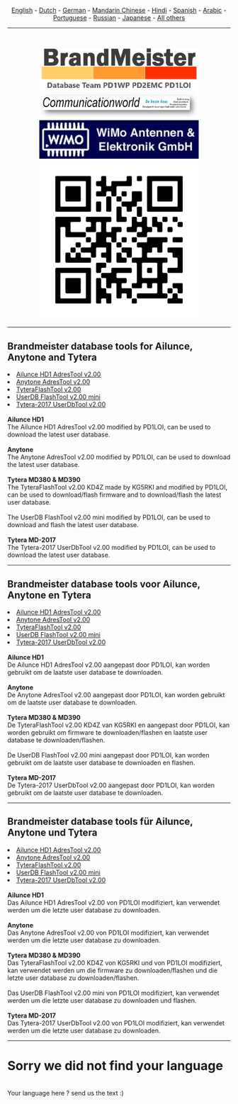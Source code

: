 <p align="center">
<a href="#english">English</a> - 
<a href="#dutch">Dutch</a> - 
<a href="#german">German</a> -
<a href="#helpus">Mandarin Chinese</a> -
<a href="#helpus">Hindi</a> -
<a href="#helpus">Spanish</a> -
<a href="#helpus">Arabic</a> -
<a href="#helpus">Portuguese</a> -
<a href="#helpus">Russian</a> -
<a href="#helpus">Japanese</a> -
<a href="#helpus">All others</a>
<br>
<hr>
<br>
<p align="center">
<a href="https://github.com/BM-Database" target="_blank"><img src="img/BM-logo2.gif" width="360"></a>
<br>
<a href="https://www.communicationworld.nl" target="_blank"><img src="img/BM-comworld.jpg" width="360"></a>
<br>
<a href="https://www.wimo.com" target="_blank"><img src="img/wimo_logo_new2019.jpg" width="360"></a>
<br>
<a href="https://github.com/BM-Database/database-tools" target="_blank"><img src="img/frame.png" width="360"></a>
<br>  
</p>
<hr>
<h2 id="english">Brandmeister database tools for Ailunce, Anytone and Tytera 
</h2>
<li>
<a href="https://github.com/BM-Database/database-tools/blob/master/Ailunce%20HD1-AdresTool-v%202.00.rar?raw=true">Ailunce HD1 AdresTool v2.00</a>
</li>
<li>
<a href="https://github.com/BM-Database/database-tools/blob/master/Anytone%20AdresTool%20v%202.00.rar?raw=true">Anytone AdresTool v2.00</a>
</li>
<li>
<a href="https://github.com/BM-Database/database-tools/blob/master/TyteraFlashTool%20v2.00-KD4Z.rar?raw=true">TyteraFlashTool v2.00</a>
</li>
<li>
<a href="https://github.com/BM-Database/database-tools/raw/master/UserDB-FlashTool-v%202.00-mini-NL.rar">UserDB FlashTool v2.00 mini</a>
</li>
<li>
<a href="https://github.com/BM-Database/database-tools/blob/master/Tytera-2017%20UserDbTool%20-%202.00.rar?raw=true">Tytera-2017 UserDbTool v2.00</a>
</li>
<br>
<b>Ailunce HD1</b>
<br>
The Ailunce HD1 AdresTool v2.00 modified by PD1LOI, can be used to download the latest user database.
<br><br>
<b>Anytone</b>
<br>
The Anytone AdresTool v2.00 modified by PD1LOI, can be used to download the latest user database.
<br><br>
<b>Tytera MD380 & MD390</b>
<br>
The TyteraFlashTool v2.00 KD4Z made by KG5RKI and modified by PD1LOI, can be used to download/flash firmware and to download/flash the latest user database.
<br><br>
The UserDB FlashTool v2.00 mini modified by PD1LOI, can be used to download and flash the latest user database.
<br><br>
<b>Tytera MD-2017</b>
<br>
The Tytera-2017 UserDbTool v2.00 modified by PD1LOI, can be used to download the latest user database.
<br>
<hr>
<h2 id="dutch">Brandmeister database tools voor Ailunce, Anytone en Tytera
</h2>
<li>
<a href="https://github.com/BM-Database/database-tools/blob/master/Ailunce%20HD1-AdresTool-v%202.00.rar?raw=true">Ailunce HD1 AdresTool v2.00</a>
</li>
<li>
<a href="https://github.com/BM-Database/database-tools/blob/master/Anytone%20AdresTool%20v%202.00.rar?raw=true">Anytone AdresTool v2.00</a>
</li>
<li>
<a href="https://github.com/BM-Database/database-tools/blob/master/TyteraFlashTool%20v2.00-KD4Z.rar?raw=true">TyteraFlashTool v2.00</a>
</li>
<li>
<a href="https://github.com/BM-Database/database-tools/raw/master/UserDB-FlashTool-v%202.00-mini-NL.rar">UserDB FlashTool v2.00 mini</a>
</li>
<li>
<a href="https://github.com/BM-Database/database-tools/blob/master/Tytera-2017%20UserDbTool%20-%202.00.rar?raw=true">Tytera-2017 UserDbTool v2.00</a>
</li>
<br>
<b>Ailunce HD1</b>
<br>
De Ailunce HD1 AdresTool v2.00 aangepast door PD1LOI, kan worden gebruikt om de laatste user database te downloaden.
<br><br>
<b>Anytone</b>
<br>
De Anytone AdresTool v2.00 aangepast door PD1LOI, kan worden gebruikt om de laatste user database te downloaden.
<br><br>
<b>Tytera MD380 & MD390</b>
<br>
De TyteraFlashTool v2.00 KD4Z van KG5RKI en aangepast door PD1LOI, kan worden gebruikt om firmware te downloaden/flashen en laatste user database te downloaden/flashen.
<br><br>
De UserDB FlashTool v2.00 mini aangepast door PD1LOI, kan worden gebruikt om de laatste user database te downloaden en flashen.
<br><br>
<b>Tytera MD-2017</b>
<br>
De Tytera-2017 UserDbTool v2.00 aangepast door PD1LOI, kan worden gebruikt om de laatste user database te downloaden.
<br>
<hr>
<h2 id="german">Brandmeister database tools für Ailunce, Anytone und Tytera
</h2>
<li>
<a href="https://github.com/BM-Database/database-tools/blob/master/Ailunce%20HD1-AdresTool-v%202.00.rar?raw=true">Ailunce HD1 AdresTool v2.00</a>
</li>
<li>
<a href="https://github.com/BM-Database/database-tools/blob/master/Anytone%20AdresTool%20v%202.00.rar?raw=true">Anytone AdresTool v2.00</a>
</li>
<li>
<a href="https://github.com/BM-Database/database-tools/blob/master/TyteraFlashTool%20v2.00-KD4Z.rar?raw=true">TyteraFlashTool v2.00</a>
</li>
<li>
<a href="https://github.com/BM-Database/database-tools/raw/master/UserDB-FlashTool-v%202.00-mini-NL.rar">UserDB FlashTool v2.00 mini</a>
</li>
<li>
<a href="https://github.com/BM-Database/database-tools/blob/master/Tytera-2017%20UserDbTool%20-%202.00.rar?raw=true">Tytera-2017 UserDbTool v2.00</a>
</li>
<br>
<b>Ailunce HD1</b>
<br>
Das Ailunce HD1 AdresTool v2.00 von PD1LOI modifiziert, kan verwendet werden um die letzte user database zu downloaden.
<br><br>
<b>Anytone</b>
<br>
Das Anytone AdresTool v2.00 von PD1LOI modifiziert, kan verwendet werden um die letzte user database zu downloaden.
<br><br>
<b>Tytera MD380 & MD390</b>
<br>
Das TyteraFlashTool v2.00 KD4Z von KG5RKI und von PD1LOI modifiziert, kan verwendet werden um die firmware zu downloaden/flashen und die letzte user database zu downloaden/flashen.
<br><br>
Das UserDB FlashTool v2.00 mini von PD1LOI modifiziert, kan verwendet werden um die letzte user database zu downloaden und flashen.
<br><br>
<b>Tytera MD-2017</b>
<br>
Das Tytera-2017 UserDbTool v2.00 von PD1LOI modifiziert, kan verwendet werden um die letzte user database zu downloaden.
<br>
<hr>
<h1 id="helpus">Sorry we did not find your language</h1>
<br>
Your language here ? send us the text :)
